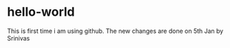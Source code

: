 # hello-world

This is first time i am using github.
The new changes are done on 5th Jan by Srinivas
